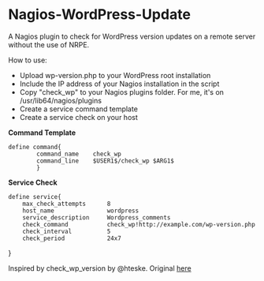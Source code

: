 Nagios-WordPress-Update
===============

A Nagios plugin to check for WordPress version updates on a remote server without the use of NRPE.

How to use:

- Upload wp-version.php to your WordPress root installation
- Include the IP address of your Nagios installation in the script
- Copy "check_wp" to your Nagios plugins folder. For me, it's on /usr/lib64/nagios/plugins
- Create a service command template
- Create a service check on your host

__Command Template__

	define command{
	        command_name    check_wp
	        command_line    $USER1$/check_wp $ARG1$
	        }

__Service Check__

	define service{
        max_check_attempts      8
        host_name               wordpress
        service_description     Wordpress_comments
        check_command           check_wp!http://example.com/wp-version.php
        check_interval          5
        check_period            24x7
}

Inspired by check\_wp\_version by @hteske. Original [here](http://exchange.nagios.org/directory/Plugins/CMS-and-Blog-Software/Wordpress/check_wp_version/details)

